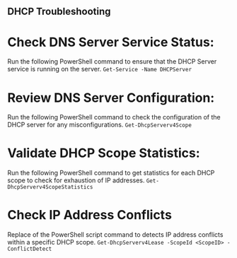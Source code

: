 ## DHCP Troubleshooting
# Check DNS Server Service Status:
Run the following PowerShell command to ensure that the DHCP Server service is running on the server.
```Get-Service -Name DHCPServer```

# Review DNS Server Configuration:
Run the following PowerShell command to check the configuration of the DHCP server for any misconfigurations.
```Get-DhcpServerv4Scope```

# Validate DHCP Scope Statistics:
Run the following PowerShell command to get statistics for each DHCP scope to check for exhaustion of IP addresses.
```Get-DhcpServerv4ScopeStatistics```

# Check IP Address Conflicts
Replace <ScopeID> of the PowerShell script command to detects IP address conflicts within a specific DHCP scope. 
```Get-DhcpServerv4Lease -ScopeId <ScopeID> -ConflictDetect```